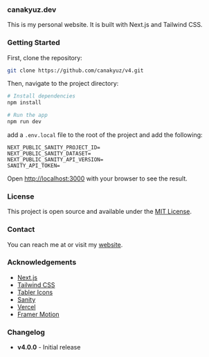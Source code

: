 ### canakyuz.dev

This is my personal website. It is built with Next.js and Tailwind CSS.

### Getting Started

First, clone the repository:
```bash
git clone https://github.com/canakyuz/v4.git
```

Then, navigate to the project directory:

```bash
# Install dependencies
npm install
```

```bash
# Run the app
npm run dev
```

add a `.env.local` file to the root of the project and add the following:

```env
NEXT_PUBLIC_SANITY_PROJECT_ID=
NEXT_PUBLIC_SANITY_DATASET=
NEXT_PUBLIC_SANITY_API_VERSION=
SANITY_API_TOKEN=
```


Open [http://localhost:3000](http://localhost:3000) with your browser to see the result.

### License

This project is open source and available under the [MIT License](LICENSE).

### Contact

You can reach me at [
](mailto:
) or visit my [website](https://canakyuz.dev).

### Acknowledgements

- [Next.js](https://nextjs.org/)
- [Tailwind CSS](https://tailwindcss.com/)
- [Tabler Icons](https://tablericons.com/)
- [Sanity](https://www.sanity.io/)
- [Vercel](https://vercel.com/)
- [Framer Motion](https://www.framer.com/motion/)

### Changelog

- **v4.0.0** - Initial release